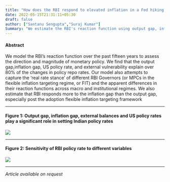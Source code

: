 ```yaml
---
title: "How does the RBI respond to elevated inflation in a Fed hiking cycle?"
date: 2022-05-15T21:31:11+05:30
draft: false
author: ["Santanu Sengupta","Suraj Kumar"]
Summary: "We estimate the RBI's reaction function using output gap, inflation gap, US policy rate, external vulnerability, and the 'real rate stance' of the RBI governor (or MPCs). Our model is able to explain over 80% of the variation in policy repo rates."
---
```


#### Abstract

We model the RBI’s reaction function over the past fifteen years to assess the direction and magnitude of monetary policy. We find that the output gap,inflation gap, US policy rate, and external vulnerability explain over 80% of the changes in policy repo rates. Our model also attempts to capture the ‘real rate stance’ of different RBI Governors (or MPCs in the flexible inflation targeting regime, or FIT) and the apparent differences in their reaction functions across macro and institutional regimes. We also estimate that RBI responds more to the inflation gap than the output gap, especially post the adoption flexible inflation targeting framework


---

#### Figure 1: Output gap, inflation gap, external balances and US policy rates play a significant role in setting Indian policy rates
![](/images/rbi-reaction-function/image1.png)

---

#### Figure 2: Sensitivity of RBI policy rate to different variables
![](/images/rbi-reaction-function/image2.png)

---
*Article available on request*